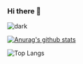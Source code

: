 ### Hi there 👋
![dark](https://prgms-badge.herokuapp.com/pr/dark/ghyeon)
<!-- [![Hits](https://hits.seeyoufarm.com/api/count/incr/badge.svg?url=https%3A%2F%2Fgithub.com%2Fghyeon0&count_bg=%2347DBD7&title_bg=%23555555&icon=&icon_color=%23E7E7E7&title=hits&edge_flat=false)](https://hits.seeyoufarm.com) -->

[![Anurag's github stats](https://github-readme-stats.vercel.app/api?username=ghyeon0)](https://github.com/anuraghazra/github-readme-stats)


![Top Langs](https://github-readme-stats.vercel.app/api/top-langs/?username=ghyeon0&hide=TeX&layout=compact&theme=dark)

<!--
**ghyeon0/ghyeon0** is a ✨ _special_ ✨ repository because its `README.md` (this file) appears on your GitHub profile.

Here are some ideas to get you started:

- 🔭 I’m currently working on ...
- 🌱 I’m currently learning ...
- 👯 I’m looking to collaborate on ...
- 🤔 I’m looking for help with ...
- 💬 Ask me about ...
- 📫 How to reach me: ...
- 😄 Pronouns: ...
- ⚡ Fun fact: ...
-->
